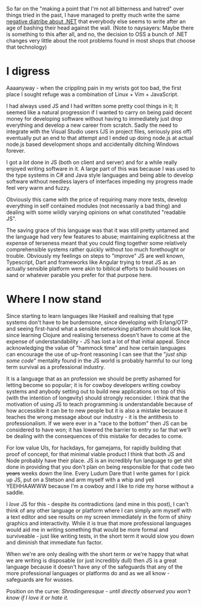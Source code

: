 So far on the "making a point that I'm not all bitterness and hatred" over things tried in the past, I have managed to pretty much write the same [negative diatribe about .NET](/entries/the-ashton-disinterest-curve---c.html) that everybody else seems to write after an age of bashing their head against the wall. (Note to naysayers: Maybe there is something to this after all, and no, the decision to OSS a bunch of .NET changes very little about the root problems found in most shops that choose that technology)

I digress
==

Aaaanyway - when the crippling pain in my wrists got too bad, the first place I sought refuge was a combination of Linux + Vim + JavaScript.

I had always used JS and I had written some pretty cool things in it; It seemed like a natural progression if I wanted to carry on being paid decent money for developing software without having to immediately just drop everything and develop a new career from scratch. Sadly the need to integrate with the Visual Studio users (JS in project files, seriously piss off) eventually put an end to that attempt and I ended up doing node.js at actual node.js based development shops and accidentally ditching Windows forever.

I got a *lot* done in JS (both on client and server) and for a while really enjoyed writing software in it. A large part of this was because I was used to the type systems in C# and Java style languages and being able to develop software without needless layers of interfaces impeding my progress made feel very warm and fuzzy.

Obviously this came with the price of requiring many more tests, develop everything in self contained modules (not necessarily a bad thing) and dealing with some wildly varying opinions on what constituted "readable JS".

The saving grace of this language was that it was still pretty untamed and the language had very few features to abuse; maintaining explicitness at the expense of terseness meant that you could fling together some relatively comprehensible systems rather quickly without too much forethought or trouble. Obviously my feelings on steps to "improve" JS are well known, Typescript, Dart and frameworks like Angular trying to treat JS as an actually sensible platform were akin to biblical efforts to build houses on sand or whatever parable you prefer for that purpose here.

Where I now stand
==

Since starting to learn languages like Haskell and realising that type systems don't have to be burdemsone, since developing with Erlang/OTP and seeing first-hand what a sensible networking platform should look like, since learning Clojure and realising terseness doesn't have to come at the expense of understandability - JS has lost a lot of that initial appeal. Since acknowledging the value of "hammock time" and how certain languages can encourage the use of up-front reasoning I can see that the "*just ship some code*" mentality  found in the JS world is probably harmful to our long term survival as a professional industry.

It is a language that as an profession we should be pretty ashamed for letting become so popular; it is for cowboy developers writing cowboy systems and anybody setting out to build new applications on top of this (with the intention of longevity) should strongly reconsider. I think that the motivation of using JS to teach programming is understandable because of how accessible it can be to new people but it is also a mistake because it teaches the wrong message about our industry - it is the antithesis to professionalism. If we were ever in a "race to the bottom" then JS can be considered to have won; it has lowered the barrier to entry so far that we'll be dealing with the consequences of this mistake for decades to come.

For low value UIs, for hackdays, for gamejams, for rapidly building that proof of concept, for that minimal viable product I think that both JS and Node probably have their place. JS is an incredibly fun language to get shit done in providing that you don't plan on being responsible for that code two <s>years</s> weeks down the line. Every Ludum Dare that I write games for I pick up JS, put on a Stetson and arm myself with a whip and yell YEEHHAAWWW because I'm a cowboy and I like to ride my horse without a saddle.

I *love* JS for this - despite its contradictions (and mine in this post), I can't think of any other language or platform where I can simply arm myself with a text editor and see results on my screen immediately in the form of shiny graphics and interactivity. While it is true that more professional languages would aid me in writing something that would be more formal and surviveable - just like writing tests, in the short term it would slow you down and diminish that immediate fun factor.

When we're are only dealing with the short term or we're happy that what we are writing is disposable (or just incredibly dull) then JS is a great language because it doesn't have any of the safeguards that any of the more professional languages or platforms do and as we all know - safeguards are for wusses.


Position on the curve: *Shrodingeresque - until directly observed you won't know if I love it or hate it.*
